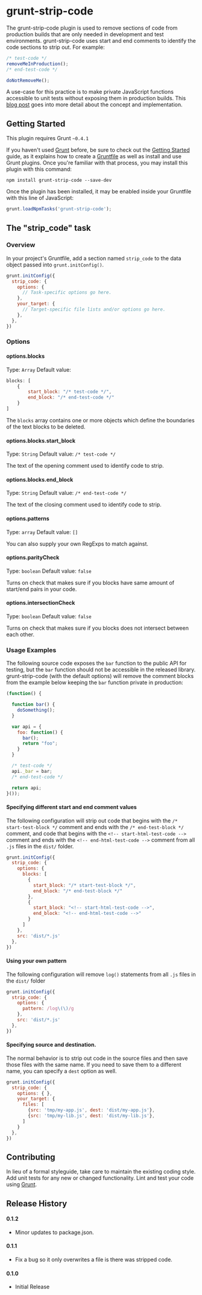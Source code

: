 # grunt-strip-code

The grunt-strip-code plugin is used to remove sections of code from production builds that are only needed in development and test environments. grunt-strip-code uses start and end comments to identify the code sections to strip out. For example:

```js
/* test-code */
removeMeInProduction();
/* end-test-code */

doNotRemoveMe();
```

A use-case for this practice is to make private JavaScript functions accessible to unit tests without exposing them in production builds. This [blog post](http://philipwalton.com/articles/how-to-unit-test-private-functions-in-javascript/) goes into more detail about the concept and implementation.

## Getting Started
This plugin requires Grunt `~0.4.1`

If you haven't used [Grunt](http://gruntjs.com/) before, be sure to check out the [Getting Started](http://gruntjs.com/getting-started) guide, as it explains how to create a [Gruntfile](http://gruntjs.com/sample-gruntfile) as well as install and use Grunt plugins. Once you're familiar with that process, you may install this plugin with this command:

```shell
npm install grunt-strip-code --save-dev
```

Once the plugin has been installed, it may be enabled inside your Gruntfile with this line of JavaScript:

```js
grunt.loadNpmTasks('grunt-strip-code');
```

## The "strip_code" task

### Overview
In your project's Gruntfile, add a section named `strip_code` to the data object passed into `grunt.initConfig()`.

```js
grunt.initConfig({
  strip_code: {
    options: {
      // Task-specific options go here.
    },
    your_target: {
      // Target-specific file lists and/or options go here.
    },
  },
})
```

### Options


#### options.blocks
Type: `Array`
Default value:

```js
blocks: [
    {
        start_block: "/* test-code */",
        end_block: "/* end-test-code */"
    }
]
```
The `blocks` array contains one or more objects which define the boundaries of the text blocks to be deleted.

#### options.blocks.start_block
Type: `String`
Default value: `/* test-code */`

The text of the opening comment used to identify code to strip.

#### options.blocks.end_block
Type: `String`
Default value: `/* end-test-code */`

The text of the closing comment used to identify code to strip.

#### options.patterns
Type: `array`
Default value: `[]`

You can also supply your own RegExps to match against.

#### options.parityCheck
Type: `boolean`
Default value: `false`

Turns on check that makes sure if you blocks have same amount of start/end pairs in your code.

#### options.intersectionCheck
Type: `boolean`
Default value: `false`

Turns on check that makes sure if you blocks does not intersect between each other.

### Usage Examples

The following source code exposes the `bar` function to the public API for testing, but the `bar` function should not be accessible in the released library. grunt-strip-code (with the default options) will remove the comment blocks from the example below keeping the `bar` function private in production:

```js
(function() {

  function bar() {
    doSomething();
  }

  var api = {
    foo: function() {
      bar();
      return "foo";
    }
  }

  /* test-code */
  api._bar = bar;
  /* end-test-code */

  return api;
}());
```


#### Specifying different start and end comment values
The following configuration will strip out code that begins with the `/* start-test-block */` comment and ends with the `/* end-test-block */` comment, and code that begins with the `<!-- start-html-test-code -->` comment and ends with the `<!-- end-html-test-code -->` comment from all `.js` files in the `dist/` folder.

```js
grunt.initConfig({
  strip_code: {
    options: {
      blocks: [
        {
          start_block: "/* start-test-block */",
          end_block: "/* end-test-block */"
        },
        {
          start_block: "<!-- start-html-test-code -->",
          end_block: "<!-- end-html-test-code -->"
        }
      ]
    },
    src: 'dist/*.js'
  },
})
```

#### Using your own pattern

The following configuration will remove `log()` statements from all `.js` files in the `dist/` folder

```js
grunt.initConfig({
  strip_code: {
    options: {
      pattern: /log\(\)/g
    },
    src: 'dist/*.js'
  },
})
```

#### Specifying source and destination.

The normal behavior is to strip out code in the source files and then save those files with the same name. If you need to save them to a different name, you can specify a `dest` option as well.

```js
grunt.initConfig({
  strip_code: {
    options: { },
    your_target: {
      files: [
        {src: 'tmp/my-app.js', dest: 'dist/my-app.js'},
        {src: 'tmp/my-lib.js', dest: 'dist/my-lib.js'},
      ]
    }
  },
})
```

## Contributing
In lieu of a formal styleguide, take care to maintain the existing coding style. Add unit tests for any new or changed functionality. Lint and test your code using [Grunt](http://gruntjs.com/).

## Release History

#### 0.1.2

* Minor updates to package.json.

#### 0.1.1

* Fix a bug so it only overwrites a file is there was stripped code.

#### 0.1.0

* Initial Release
